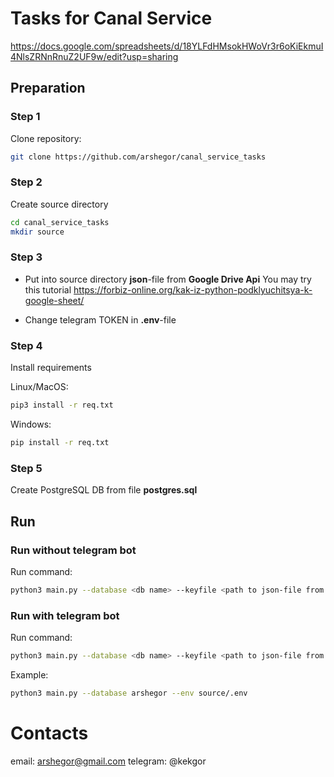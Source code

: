 # Tasks for Canal Service
https://docs.google.com/spreadsheets/d/18YLFdHMsokHWoVr3r6oKiEkmuI4NlsZRNnRnuZ2UF9w/edit?usp=sharing
## Preparation

### Step 1
Clone repository:
```sh
git clone https://github.com/arshegor/canal_service_tasks
```
### Step 2
Create source directory
```sh
cd canal_service_tasks
mkdir source
```
### Step 3
- Put into source directory **json**-file from **Google Drive Api** 
You may try this tutorial https://forbiz-online.org/kak-iz-python-podklyuchitsya-k-google-sheet/

- Change telegram TOKEN in **.env**-file

### Step 4
Install requirements

Linux/MacOS:
```sh
pip3 install -r req.txt
```
Windows:
```sh
pip install -r req.txt
```
### Step 5 
Create PostgreSQL DB from file **postgres.sql**
## Run
### Run without telegram bot
Run command:
```sh
python3 main.py --database <db name> --keyfile <path to json-file from Google Drive Api> --table <Google Sheet name> --host <DB address(localhost or another ip)> --port <db port> --env <path to .env-file>
```
### Run with telegram bot
Run command:
```sh
python3 main.py --database <db name> --keyfile <path to json-file from Google Drive Api> --table <Google Sheet name> --host <DB address(localhost or another ip)> --port <db port>
```
Example:
```sh
python3 main.py --database arshegor --env source/.env
```

# Contacts
email: arshegor@gmail.com
telegram: @kekgor

